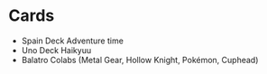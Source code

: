 ﻿# Cards

- Spain Deck Adventure time 
- Uno Deck Haikyuu
- Balatro Colabs (Metal Gear, Hollow Knight, Pokémon, Cuphead)
